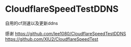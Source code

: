 # CloudflareSpeedTestDDNS

 自用的cf测速以及更新ddns
 
感谢 https://github.com/lee1080/CloudflareSpeedTestDDNS 
https://github.com/XIU2/CloudflareSpeedTest
